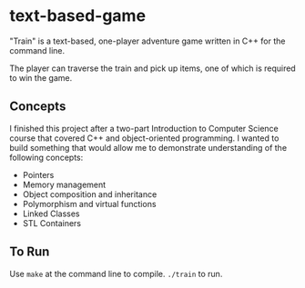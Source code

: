 # text-based-game
"Train" is a text-based, one-player adventure game written in C++ for the command line.

The player can traverse the train and pick up items, one of which is required to win the game.

## Concepts
I finished this project after a two-part Introduction to Computer Science course that covered C++ and object-oriented programming.
I wanted to build something that would allow me to demonstrate understanding of the following concepts:
- Pointers
- Memory management
- Object composition and inheritance
- Polymorphism and virtual functions
- Linked Classes
- STL Containers

## To Run
Use `make` at the command line to compile.
`./train` to run.



